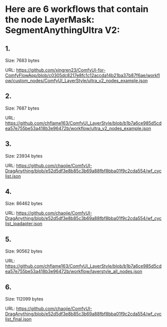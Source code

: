 # Here are 6 workflows that contain the node LayerMask: SegmentAnythingUltra V2:

## 1. 

Size: 7683 bytes

URL: https://github.com/xingren23/ComfyUI-for-ComfyFlowApp/blob/c0305dc8217e8fc1c12accda14b21ba37b87f6ae/workflow/custom_nodes/ComfyUI_LayerStyle/ultra_v2_nodes_example.json

## 2. 

Size: 7687 bytes

URL: https://github.com/chflame163/ComfyUI_LayerStyle/blob/b1b7a6ce985d5cdea57e755be53a418b3e96472b/workflow/ultra_v2_nodes_example.json

## 3. 

Size: 23934 bytes

URL: https://github.com/chaojie/ComfyUI-DragAnything/blob/e52d5df3e8b85c3b69a88fbf8bba01f9c2cda554/wf_cyclist.json

## 4. 

Size: 86462 bytes

URL: https://github.com/chaojie/ComfyUI-DragAnything/blob/e52d5df3e8b85c3b69a88fbf8bba01f9c2cda554/wf_cyclist_ipadapter.json

## 5. 

Size: 90562 bytes

URL: https://github.com/chflame163/ComfyUI_LayerStyle/blob/b1b7a6ce985d5cdea57e755be53a418b3e96472b/workflow/layerstyle_all_nodes.json

## 6. 

Size: 112099 bytes

URL: https://github.com/chaojie/ComfyUI-DragAnything/blob/e52d5df3e8b85c3b69a88fbf8bba01f9c2cda554/wf_cyclist_final.json

